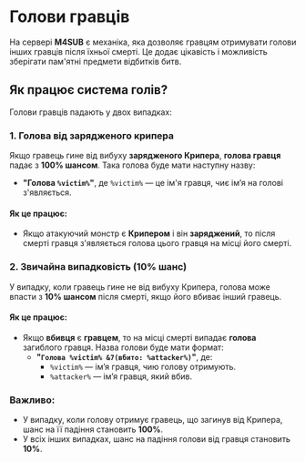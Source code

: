 # Голови гравців

На сервері **M4SUB** є механіка, яка дозволяє гравцям отримувати голови інших гравців після їхньої смерті. Це додає цікавість і можливість зберігати пам'ятні предмети відбитків битв.

## Як працює система голів?
Голови гравців падають у двох випадках:

### 1. **Голова від зарядженого крипера**

<Mob name="Заряджений Крипер" mob="minecraft:creeper_charged" warp="right" />

Якщо гравець гине від вибуху **зарядженого Крипера**, **голова гравця** падає з **100% шансом**. Така голова буде мати наступну назву:
- **"Голова `%victim%`"**, де `%victim%` — це ім'я гравця, чиє ім’я на голові з'являється.

#### Як це працює:
- Якщо атакуючий монстр є **Крипером** і він **заряджений**, то після смерті гравця з'являється голова цього гравця на місці його смерті.
<Clear/>

### 2. **Звичайна випадковість (10% шанс)**
У випадку, коли гравець гине не від вибуху Крипера, голова може впасти з **10% шансом** після смерті, якщо його вбиває інший гравець.

#### Як це працює:
- Якщо **вбивця** є **гравцем**, то на місці смерті випадає **голова** загиблого гравця. Назва голови буде мати формат:
  - **"`Голова %victim% &7(вбито: %attacker%)`"**, де:
    - `%victim%` — ім’я гравця, чию голову отримують.
    - `%attacker%` — ім’я гравця, який вбив.

### Важливо:
- У випадку, коли голову отримує гравець, що загинув від Крипера, шанс на її падіння становить **100%**.
- У всіх інших випадках, шанс на падіння голови від гравця становить **10%**.